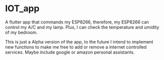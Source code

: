 # IOT_app
A flutter app that commands my ESP8266, therefore, my ESP8266 can control my A/C and my lamp. Plus, I can check the temperature and umidity of my bedroom.

This is just a Alpha version of the app, to the future I intend to implement new functions to make me free to add or remove a internet controlled services. Maybe include google or amazon personal assistants.
